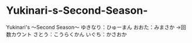 # Yukinari-s-Second-Season-
Yukinari's ～Second Season～
ゆきなり：ひゅーまん
おおた：みまさか
→回数カウント
さとう：こうらくかん
いぐち：かさおか
